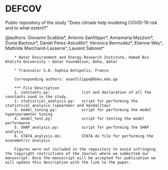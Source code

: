 # DEFCOV
Public repository of the study "Does climate help modeling COVID-19 risk and to what extent?"

@authors: Giovanni Scabbia*, Antonio Sanfilippo*, Annamaria Mazzoni*, 
          Dunia Bachour*, Daniel Perez-Astudillo*, Veronica Bermudez*, 
          Etienne Wey^, Mathilde Marchand-Lasserre^, Laurent Saboret^

        * Qatar Environment and Energy Research Institute, Hamad Bin Khalifa University – Qatar Foundation, Doha, Qatar

        ^ Transvalor S.A, Sophia Antipolis, France
        
        Corresponding authors: asanfilippo@hbku.edu.qa

        *** File Description
        1. constants.py:              list and declaration of all the constants used in the study. 
        2. statistical_analysis.py:   script for performing the statistical analysis (spearmanr and kendalltau)     
        3. model_tuning.py:           script for performing the model hyperparameter tuning
        4. model_test.py:             script for testing the model performance
        5. SHAP_analysis.py:          script for performing the SHAP analysis
        6. STATA_analysis.do:         STATA do file for performing the econometric analysis
        
        Figures were not included in the repository to avoid infringing the Copyright restrictions of the Journal where we submitted our manuscript. Once the manuscript will be accepted for publication we will update this description with the link to the paper.
